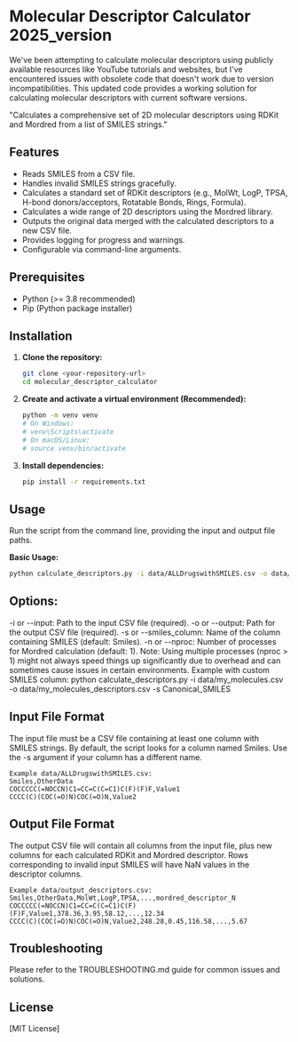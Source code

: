 # Molecular Descriptor Calculator 2025_version

We've been attempting to calculate molecular descriptors using publicly available resources like YouTube tutorials and websites, but I've encountered issues with obsolete code that doesn't work due to version incompatibilities. This updated code provides a working solution for calculating molecular descriptors with current software versions.

"Calculates a comprehensive set of 2D molecular descriptors using RDKit and Mordred from a list of SMILES strings."

## Features

*   Reads SMILES from a CSV file.
*   Handles invalid SMILES strings gracefully.
*   Calculates a standard set of RDKit descriptors (e.g., MolWt, LogP, TPSA, H-bond donors/acceptors, Rotatable Bonds, Rings, Formula).
*   Calculates a wide range of 2D descriptors using the Mordred library.
*   Outputs the original data merged with the calculated descriptors to a new CSV file.
*   Provides logging for progress and warnings.
*   Configurable via command-line arguments.

## Prerequisites

*   Python (>= 3.8 recommended)
*   Pip (Python package installer)

## Installation

1.  **Clone the repository:**
    ```bash
    git clone <your-repository-url>
    cd molecular_descriptor_calculator
    ```

2.  **Create and activate a virtual environment (Recommended):**
    ```bash
    python -m venv venv
    # On Windows:
    # venv\Scripts\activate
    # On macOS/Linux:
    # source venv/bin/activate
    ```

3.  **Install dependencies:**
    ```bash
    pip install -r requirements.txt
    ```

## Usage

Run the script from the command line, providing the input and output file paths.

**Basic Usage:**

```bash
python calculate_descriptors.py -i data/ALLDrugswithSMILES.csv -o data/output_descriptors.csv
```
## Options:
-i or --input: Path to the input CSV file (required).
-o or --output: Path for the output CSV file (required).
-s or --smiles_column: Name of the column containing SMILES (default: Smiles).
-n or --nproc: Number of processes for Mordred calculation (default: 1). Note: Using multiple processes (nproc > 1) might not always speed things up significantly due to overhead and can sometimes cause issues in certain environments.
Example with custom SMILES column:
python calculate_descriptors.py -i data/my_molecules.csv -o data/my_molecules_descriptors.csv -s Canonical_SMILES

## Input File Format
The input file must be a CSV file containing at least one column with SMILES strings. By default, the script looks for a column named Smiles. Use the -s argument if your column has a different name.
```
Example data/ALLDrugswithSMILES.csv:
Smiles,OtherData
COCCCCC(=NOCCN)C1=CC=C(C=C1)C(F)(F)F,Value1
CCCC(C)(COC(=O)N)COC(=O)N,Value2
```
## Output File Format
The output CSV file will contain all columns from the input file, plus new columns for each calculated RDKit and Mordred descriptor. Rows corresponding to invalid input SMILES will have NaN values in the descriptor columns.
```
Example data/output_descriptors.csv:
Smiles,OtherData,MolWt,LogP,TPSA,...,mordred_descriptor_N
COCCCCC(=NOCCN)C1=CC=C(C=C1)C(F)(F)F,Value1,378.36,3.95,58.12,...,12.34
CCCC(C)(COC(=O)N)COC(=O)N,Value2,248.28,0.45,116.58,...,5.67
```` 
## Troubleshooting
Please refer to the TROUBLESHOOTING.md guide for common issues and solutions.

## License
[MIT License]
